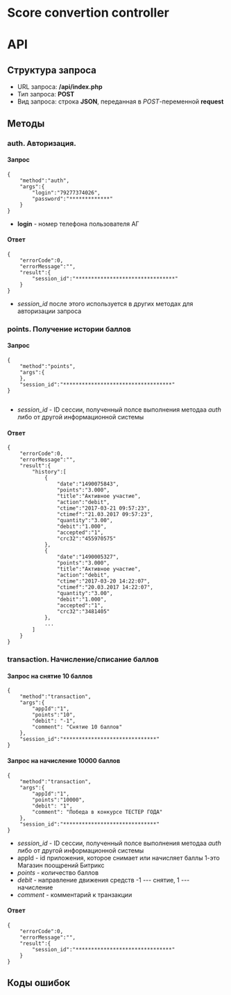 Score convertion controller
===

# API 

## Структура запроса

- URL запроса: **/api/index.php** 
- Тип запроса: **POST**
- Вид запроса: строка **JSON**, переданная в *POST*-переменной **request**

## Методы

### auth. Авторизация.
#### Запрос

```
{
    "method":"auth",
    "args":{
        "login":"79277374026",
        "password":"*************"
    }
}
 ```
- **login** - номер телефона пользователя АГ

#### Ответ

```
{
    "errorCode":0,
    "errorMessage":"",
    "result":{
        "session_id":"********************************"
    }
}
```

- *session_id* после этого используется в других методах для авторизации запроса





### points.  Получение истории баллов
#### Запрос
```
{
    "method":"points",
    "args":{
    },
    "session_id":"***********************************"
}        
 
```
- *session_id* - ID сессии, полученный полсе выполнения методаа *auth* либо от
  другой информационной системы

#### Ответ
```
{
    "errorCode":0,
    "errorMessage":"",
    "result":{
        "history":[
            {
                "date":"1490075843",
                "points":"3.000",
                "title":"Активное участие",
                "action":"debit",
                "ctime":"2017-03-21 09:57:23",
                "ctimef":"21.03.2017 09:57:23",
                "quantity":"3.00",
                "debit":"1.000",
                "accepted":"1",
                "crc32":"455970575"
            },
            {
                "date":"1490005327",
                "points":"3.000",
                "title":"Активное участие",
                "action":"debit",
                "ctime":"2017-03-20 14:22:07",
                "ctimef":"20.03.2017 14:22:07",
                "quantity":"3.00",
                "debit":"1.000",
                "accepted":"1",
                "crc32":"3481405"
            },
            ...
        ]
    }
}
```

### transaction. Начисление/списание баллов
#### Запрос на снятие 10 баллов

```
{
    "method":"transaction",
    "args":{
        "appId":"1",
        "points":"10",
        "debit": "-1",
        "comment": "Снятие 10 баллов"
    },
    "session_id":"******************************"
}

```
#### Запрос на начисление 10000 баллов

```
{
    "method":"transaction",
    "args":{
        "appId":"1",
        "points":"10000",
        "debit": "1",
        "comment": "Победа в конкурсе ТЕСТЕР ГОДА"
    },
    "session_id":"******************************"
}

```
- *session_id* - ID сессии, полученный полсе выполнения методаа *auth* либо от
  другой информационной системы
- appId - id приложения, которое снимает или начисляет баллы 1-это Магазин
  поощрений Битрикс
- *points* - количество баллов
- *debit* - направление движения средств -1 --- снятие, 1 --- начисление
- *comment* - комментарий к транзакции


#### Ответ

```
{
    "errorCode":0,
    "errorMessage":"",
    "result":{
        "session_id":"*******************************"
    }
}
```

## Коды ошибок


